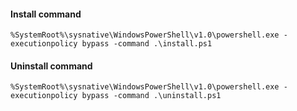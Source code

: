 #### Install command
`%SystemRoot%\sysnative\WindowsPowerShell\v1.0\powershell.exe -executionpolicy bypass -command .\install.ps1`
#### Uninstall command
`%SystemRoot%\sysnative\WindowsPowerShell\v1.0\powershell.exe -executionpolicy bypass -command .\uninstall.ps1`
